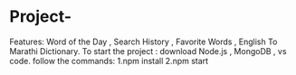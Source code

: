 # Project-
Features: Word of the Day , Search History , Favorite Words , English To Marathi Dictionary.
To start the project :
download Node.js , MongoDB , vs code.
follow the commands:
1.npm install 
2.npm start 
